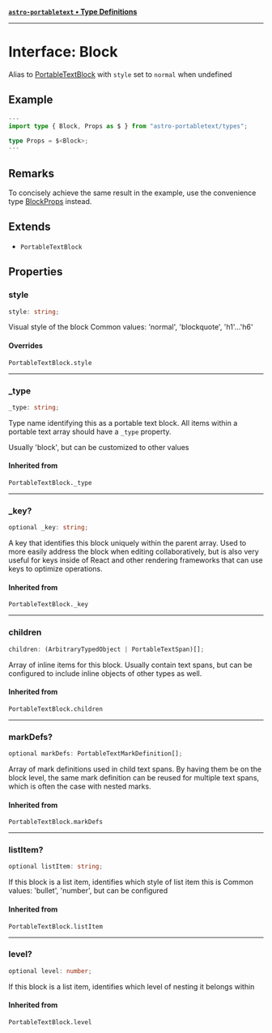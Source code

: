 [**`astro-portabletext` • Type Definitions**](../README.md)

***

# Interface: Block

Alias to [PortableTextBlock](https://portabletext.github.io/types/interfaces/PortableTextBlock.html)
with `style` set to `normal` when undefined

## Example

```ts
---
import type { Block, Props as $ } from "astro-portabletext/types";

type Props = $<Block>;
---
```

## Remarks

To concisely achieve the same result in the example, use the convenience type [BlockProps](../type-aliases/BlockProps.md) instead.

## Extends

- `PortableTextBlock`

## Properties

### style

```ts
style: string;
```

Visual style of the block
Common values: 'normal', 'blockquote', 'h1'...'h6'

#### Overrides

`PortableTextBlock.style`

***

### \_type

```ts
_type: string;
```

Type name identifying this as a portable text block.
All items within a portable text array should have a `_type` property.

Usually 'block', but can be customized to other values

#### Inherited from

`PortableTextBlock._type`

***

### \_key?

```ts
optional _key: string;
```

A key that identifies this block uniquely within the parent array. Used to more easily address
the block when editing collaboratively, but is also very useful for keys inside of React and
other rendering frameworks that can use keys to optimize operations.

#### Inherited from

`PortableTextBlock._key`

***

### children

```ts
children: (ArbitraryTypedObject | PortableTextSpan)[];
```

Array of inline items for this block. Usually contain text spans, but can be
configured to include inline objects of other types as well.

#### Inherited from

`PortableTextBlock.children`

***

### markDefs?

```ts
optional markDefs: PortableTextMarkDefinition[];
```

Array of mark definitions used in child text spans. By having them be on the block level,
the same mark definition can be reused for multiple text spans, which is often the case
with nested marks.

#### Inherited from

`PortableTextBlock.markDefs`

***

### listItem?

```ts
optional listItem: string;
```

If this block is a list item, identifies which style of list item this is
Common values: 'bullet', 'number', but can be configured

#### Inherited from

`PortableTextBlock.listItem`

***

### level?

```ts
optional level: number;
```

If this block is a list item, identifies which level of nesting it belongs within

#### Inherited from

`PortableTextBlock.level`
